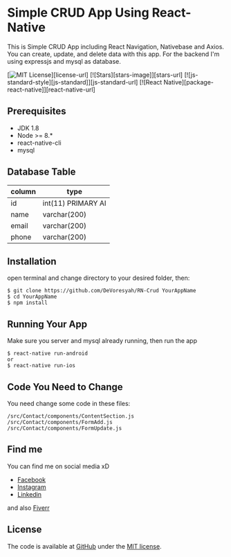 # Simple CRUD App Using React-Native
This is	Simple CRUD App including React Navigation, Nativebase and Axios. You can create, update, and delete data with this app. For the backend I'm using expressjs and mysql as database.

[![MIT License][license-image]][license-url] [![Stars][stars-image]][stars-url] [![js-standard-style][js-standard]][js-standard-url] [![React Native][package-react-native]][react-native-url]

## Prerequisites
- JDK 1.8
- Node >= 8.*
- react-native-cli
- mysql

## Database Table
| column | type |
| --- | --- |
| id | int(11) PRIMARY AI |
| name | varchar(200) |
| email | varchar(200) |
| phone | varchar(200) |

## Installation
open terminal and change directory to your desired folder, then:
```
$ git clone https://github.com/DeVoresyah/RN-Crud YourAppName
$ cd YourAppName
$ npm install
```

## Running Your App
Make sure you server and mysql already running, then run the app
```
$ react-native run-android
or
$ react-native run-ios
```

## Code You Need to Change
You need change some code in these files:
```
/src/Contact/components/ContentSection.js
/src/Contact/components/FormAdd.js
/src/Contact/components/FormUpdate.js
```

## Find me
You can find me on social media xD
- [Facebook][facebook]
- [Instagram][instagram]
- [Linkedin][linkedin]

and also [Fiverr][fiverr]

## License
The code is available at [GitHub][home] under the [MIT license][license].

[home]: https://github.com/DeVoresyah/RN-Crud
[license-image]: https://img.shields.io/badge/license-MIT-blue.svg
[license]: http://revolunet.mit-license.org
[facebook]: https://facebook.com/DeVoresyah
[instagram]: https://instagram.com/devoresyah
[linkedin]: https://linkedin.com/in/devoresyah
[fiverr]: https://www.fiverr.com/devoresyah